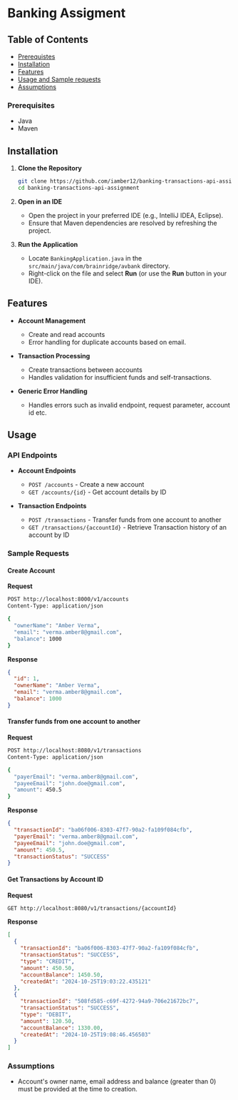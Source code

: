 
# Banking Assigment

## Table of Contents
- [Prerequistes](#prerequisites)
- [Installation](#installation)
- [Features](#features)
- [Usage and Sample requests](#usage)
- [Assumptions](#assumptions)

### Prerequisites
- Java
- Maven

## Installation

1. **Clone the Repository**
   ```bash
   git clone https://github.com/iamber12/banking-transactions-api-assignment.git
   cd banking-transactions-api-assignment
   ```

2. **Open in an IDE**
    - Open the project in your preferred IDE (e.g., IntelliJ IDEA, Eclipse).
    - Ensure that Maven dependencies are resolved by refreshing the project.

3. **Run the Application**
    - Locate `BankingApplication.java` in the `src/main/java/com/brainridge/avbank` directory.
    - Right-click on the file and select **Run** (or use the **Run** button in your IDE).

## Features

- **Account Management**
  - Create and read accounts
  - Error handling for duplicate accounts based on email.

- **Transaction Processing**
  - Create transactions between accounts
  - Handles validation for insufficient funds and self-transactions.

- **Generic Error Handling**
  - Handles errors such as invalid endpoint, request parameter, account id etc.

## Usage

### API Endpoints

- **Account Endpoints**
  - `POST /accounts` - Create a new account
  - `GET /accounts/{id}` - Get account details by ID

- **Transaction Endpoints**
  - `POST /transactions` - Transfer funds from one account to another
  - `GET /transactions/{accountId}` - Retrieve Transaction history of an account by ID

### Sample Requests

#### Create Account

**Request**

```bash
POST http://localhost:8000/v1/accounts
Content-Type: application/json

{
  "ownerName": "Amber Verma",
  "email": "verma.amber8@gmail.com",
  "balance": 1000
}
```

**Response**

```json
{
  "id": 1,
  "ownerName": "Amber Verma",
  "email": "verma.amber8@gmail.com",
  "balance": 1000
}
```

#### Transfer funds from one account to another

**Request**

```bash
POST http://localhost:8080/v1/transactions
Content-Type: application/json

{
  "payerEmail": "verma.amber8@gmail.com",
  "payeeEmail": "john.doe@gmail.com",
  "amount": 450.5
}
```

**Response**

```json
{
  "transactionId": "ba06f006-8303-47f7-90a2-fa109f084cfb",
  "payerEmail": "verma.amber8@gmail.com",
  "payeeEmail": "john.doe@gmail.com",
  "amount": 450.5,
  "transactionStatus": "SUCCESS"
}
```

#### Get Transactions by Account ID

**Request**

```bash
GET http://localhost:8080/v1/transactions/{accountId}
```

**Response**

```json
[
  {
    "transactionId": "ba06f006-8303-47f7-90a2-fa109f084cfb",
    "transactionStatus": "SUCCESS",
    "type": "CREDIT",
    "amount": 450.50,
    "accountBalance": 1450.50,
    "createdAt": "2024-10-25T19:03:22.435121"
  },
  {
    "transactionId": "508fd585-c69f-4272-94a9-706e21672bc7",
    "transactionStatus": "SUCCESS",
    "type": "DEBIT",
    "amount": 120.50,
    "accountBalance": 1330.00,
    "createdAt": "2024-10-25T19:08:46.456503"
  }
]
```

### Assumptions

- Account's owner name, email address and balance (greater than 0) must be provided at the time to creation.

